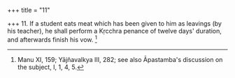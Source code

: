 +++
title = "11"

+++
11. If a student eats meat which has been given to him as leavings (by his teacher), he shall perform a Kṛcchra penance of twelve days' duration, and afterwards finish his vow. [^9] 


[^9]:  Manu XI, 159; Yājñavalkya III, 282; see also Āpastamba's discussion on the subject, I, 1, 4, 5.
